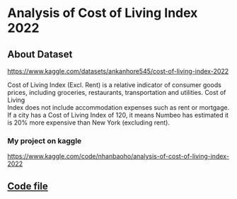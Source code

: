 # Analysis of Cost of Living Index 2022
  ## About Dataset
  https://www.kaggle.com/datasets/ankanhore545/cost-of-living-index-2022
  
  Cost of Living Index (Excl. Rent) is a relative indicator of consumer goods prices, including groceries, restaurants, transportation and utilities. Cost of Living   
  Index does not include accommodation expenses such as rent or mortgage. If a city has a Cost of Living Index of 120, it means Numbeo has estimated it is 20% more expensive than New York (excluding rent).
  ### My project on kaggle
  https://www.kaggle.com/code/nhanbaoho/analysis-of-cost-of-living-index-2022
  
  ## <a href = "https://github.com/honhanbao/Data_Analysis_Python/tree/master/Cost%20of%20Living%20Index%202022">Code file</a>
  
  
